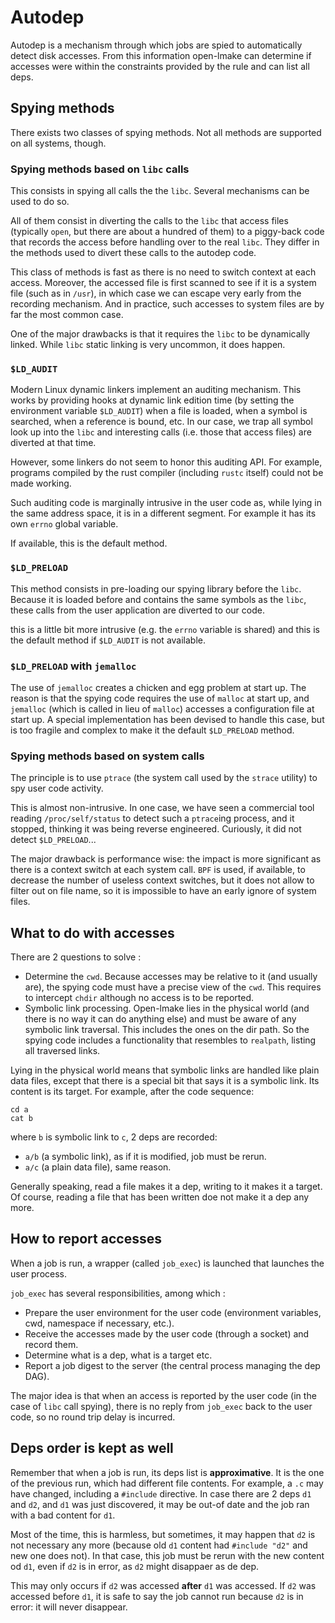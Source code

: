 <!-- This file is part of the open-lmake distribution (git@github.com:cesar-douady/open-lmake.git)-->
<!-- Copyright (c) 2023-2025 Doliam-->
<!-- This program is free software: you can redistribute/modify under the terms of the GPL-v3 (https://www.gnu.org/licenses/gpl-3.0.html).-->
<!-- This program is distributed WITHOUT ANY WARRANTY, without even the implied warranty of MERCHANTABILITY or FITNESS FOR A PARTICULAR PURPOSE.-->

# Autodep

Autodep is a mechanism through which jobs are spied to automatically detect disk accesses.
From this information open-lmake can determine if accesses were within the constraints provided by the rule and can list all deps.

## Spying methods

There exists two classes of spying methods.
Not all methods are supported on all systems, though.

### Spying methods based on `libc` calls

This consists in spying all calls the the `libc`.
Several mechanisms can be used to do so.

All of them consist in diverting the calls to the `libc` that access files (typically `open`, but there are about a hundred of them) to a piggy-back code
that records the access before handling over to the real `libc`.
They differ in the methods used to divert these calls to the autodep code.

This class of methods is fast as there is no need to switch context at each access.
Moreover, the accessed file is first scanned to see if it is a system file (such as in `/usr`), in which case we can escape very early from the recording mechanism.
And in practice, such accesses to system files are by far the most common case.

One of the major drawbacks is that it requires the `libc` to be dynamically linked. While `libc` static linking is very uncommon, it does happen.

### `$LD_AUDIT`

Modern Linux dynamic linkers implement an auditing mechanism.
This works by providing hooks at dynamic link edition time (by setting the environment variable `$LD_AUDIT`) when a file is loaded, when a symbol is searched, when a reference is bound, etc.
In our case, we trap all symbol look up into the `libc` and interesting calls (i.e. those that access files) are diverted at that time.

However, some linkers do not seem to honor this auditing API.
For example, programs compiled by the rust compiler (including `rustc` itself) could not be made working.

Such auditing code is marginally intrusive in the user code as, while lying in the same address space, it is in a different segment.
For example it has its own `errno` global variable.

If available, this is the default method.

### `$LD_PRELOAD`

This method consists in pre-loading our spying library before the `libc`.
Because it is loaded before and contains the same symbols as the `libc`, these calls from the user application are diverted to our code.

this is a little bit more intrusive (e.g. the `errno` variable is shared) and this is the default method if `$LD_AUDIT` is not available.

### `$LD_PRELOAD` with `jemalloc`

The use of `jemalloc` creates a chicken and egg problem at start up.
The reason is that the spying code requires the use of `malloc` at start up, and `jemalloc` (which is called in lieu of `malloc`) accesses a configuration file at start up.
A special implementation has been devised to handle this case, but is too fragile and complex to make it the default `$LD_PRELOAD` method.

### Spying methods based on system calls

The principle is to use `ptrace` (the system call used by the `strace` utility) to spy user code activity.

This is almost non-intrusive.
In one case, we have seen a commercial tool reading `/proc/self/status` to detect such a `ptrace`ing process, and it stopped, thinking it was being reverse engineered.
Curiously, it did not detect `$LD_PRELOAD`...

The major drawback is performance wise: the impact is more significant as there is a context switch at each system call.
`BPF` is used, if available, to decrease the number of useless context switches, but it does not allow to filter out on file name, so it is impossible to have an early ignore of system files.

## What to do with accesses

There are 2 questions to solve :

- Determine the `cwd`. Because accesses may be relative to it (and usually are), the spying code must have a precise view of the `cwd`.
  This requires to intercept `chdir` although no access is to be reported.
- Symbolic link processing.
  Open-lmake lies in the physical world (and there is no way it can do anything else) and must be aware of any symbolic link traversal.
  This includes the ones on the dir path.
  So the spying code includes a functionality that resembles to `realpath`, listing all traversed links.

Lying in the physical world means that symbolic links are handled like plain data files, except that there is a special bit that says it is a symbolic link.
Its content is its target.
For example, after the code sequence:

```
cd a
cat b
```

where `b` is symbolic link to `c`, 2 deps are recorded:

- `a/b` (a symbolic link), as if it is modified, job must be rerun.
- `a/c` (a plain data file), same reason.

Generally speaking, read a file makes it a dep, writing to it makes it a target.
Of course, reading a file that has been written doe not make it a dep any more.

## How to report accesses

When a job is run, a wrapper (called `job_exec`) is launched that launches the user process.

`job_exec` has several responsibilities, among which :

- Prepare the user environment for the user code (environment variables, cwd, namespace if necessary, etc.).
- Receive the accesses made by the user code (through a socket) and record them.
- Determine what is a dep, what is a target etc.
- Report a job digest to the server (the central process managing the dep DAG).

The major idea is that when an access is reported by the user code (in the case of `libc` call spying), there is no reply from `job_exec` back to the user code, so no round trip delay is incurred.

## Deps order is kept as well

Remember that when a job is run, its deps list is **approximative**.
It is the one of the previous run, which had different file contents.
For example, a `.c` may have changed, including a `#include` directive.
In case there are 2 deps `d1` and `d2`, and `d1` was just discovered, it may be out-of date and the job ran with a bad content for `d1`.

Most of the time, this is harmless, but sometimes, it may happen that `d2` is not necessary any more (because old `d1` content had `#include "d2"` and new one does not).
In that case, this job must be rerun with the new content od `d1`, even if `d2` is in error, as `d2` might disappaer as de dep.

This may only occurs if `d2` was accessed **after** `d1` was accessed. If `d2` was accessed before `d1`, it is safe to say the job cannot run because `d2` is in error: it will never disappear.
